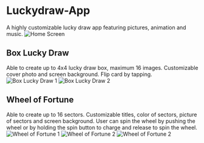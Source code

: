 # Luckydraw-App
A highly customizable lucky draw app featuring pictures, animation and music.
![Home Screen]({{https://drive.google.com/file/d/0Bzi5IpS1hIYlbTJYLTBfZjd5bG8/view?usp=sharing}}//1.jpg)

## Box Lucky Draw
Able to create up to 4x4 lucky draw box, maximum 16 images. Customizable cover photo and screen background. Flip card by tapping.
![Box Lucky Draw 1]({{site.baseurl}}//2.jpg)
![Box Lucky Draw 2]({{site.baseurl}}//3.jpg)

## Wheel of Fortune
Able to create up to 16 sectors. Customizable titles, color of sectors, picture of sectors and screen background. User can spin the wheel by pushing the wheel or by holding the spin button to charge and release to spin the wheel.
![Wheel of Fortune 1]({{site.baseurl}}//4.jpg)
![Wheel of Fortune 2]({{site.baseurl}}//5.jpg)
![Wheel of Fortune 2]({{site.baseurl}}//6.jpg)
